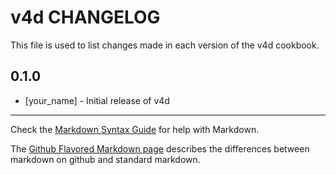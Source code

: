 v4d CHANGELOG
=============

This file is used to list changes made in each version of the v4d cookbook.

0.1.0
-----
- [your_name] - Initial release of v4d

- - -
Check the [Markdown Syntax Guide](http://daringfireball.net/projects/markdown/syntax) for help with Markdown.

The [Github Flavored Markdown page](http://github.github.com/github-flavored-markdown/) describes the differences between markdown on github and standard markdown.

